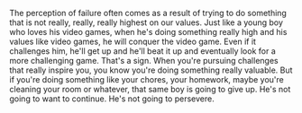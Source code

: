  The perception of failure often comes as a result of trying to do something that is not really, really, really highest on our values. Just like a young boy who loves his video games, when he's doing something really high and his values like video games, he will conquer the video game. Even if it challenges him, he'll get up and he'll beat it up and eventually look for a more challenging game. That's a sign. When you're pursuing challenges that really inspire you, you know you're doing something really valuable. But if you're doing something like your chores, your homework, maybe you're cleaning your room or whatever, that same boy is going to give up. He's not going to want to continue. He's not going to persevere.